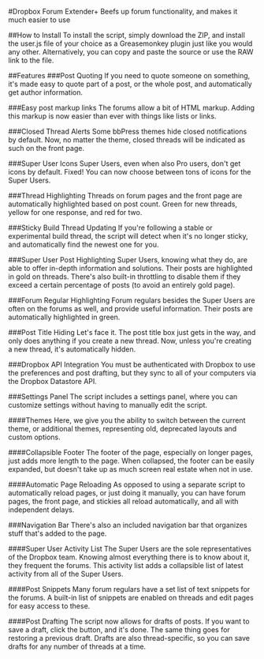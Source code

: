 #Dropbox Forum Extender+
Beefs up forum functionality, and makes it much easier to use

##How to Install
To install the script, simply download the ZIP, and install the user.js file of your choice as a Greasemonkey plugin just like you would any other. Alternatively, you can copy and paste the source or use the RAW link to the file.

##Features
###Post Quoting
If you need to quote someone on something, it's made easy to quote part of a post, or the whole post, and automatically get author information.

###Easy post markup links
The forums allow a bit of HTML markup. Adding this markup is now easier than ever with things like lists or links.

###Closed Thread Alerts
Some bbPress themes hide closed notifications by default. Now, no matter the theme, closed threads will be indicated as such on the front page.

###Super User Icons
Super Users, even when also Pro users, don't get icons by default. Fixed! You can now choose between tons of icons for the Super Users.

###Thread Highlighting
Threads on forum pages and the front page are automatically highlighted based on post count. Green for new threads, yellow for one response, and red for two.

###Sticky Build Thread Updating
If you're following a stable or experimental build thread, the script will detect when it's no longer sticky, and automatically find the newest one for you.

###Super User Post Highlighting
Super Users, knowing what they do, are able to offer in-depth information and solutions. Their posts are highlighted in gold on threads. There's also built-in throttling to disable them if they exceed a certain percentage of posts (to avoid an entirely gold page).

###Forum Regular Highlighting
Forum regulars besides the Super Users are often on the forums as well, and provide useful information. Their posts are automatically highlighted in green.

###Post Title Hiding
Let's face it. The post title box just gets in the way, and only does anything if you create a new thread. Now, unless you're creating a new thread, it's automatically hidden.

###Dropbox API Integration
You must be authenticated with Dropbox to use the preferences and post drafting, but they sync to all of your computers via the Dropbox Datastore API.

###Settings Panel
The script includes a settings panel, where you can customize settings without having to manually edit the script.

####Themes
Here, we give you the ability to switch between the current theme, or additional themes, representing old, deprecated layouts and custom options.

####Collapsible Footer
The footer of the page, especially on longer pages, just adds more length to the page. When collapsed, the footer can be easily expanded, but doesn't take up as much screen real estate when not in use.

####Automatic Page Reloading
As opposed to using a separate script to automatically reload pages, or just doing it manually, you can have forum pages, the front page, and stickies all reload automatically, and all with independent delays.

###Navigation Bar
There's also an included navigation bar that organizes stuff that's added to the page.

####Super User Activity List
The Super Users are the sole representatives of the Dropbox team. Knowing almost everything there is to know about it, they frequent the forums. This activity list adds a collapsible list of latest activity from all of the Super Users.

####Post Snippets
Many forum regulars have a set list of text snippets for the forums. A built-in list of snippets are enabled on threads and edit pages for easy access to these.

####Post Drafting
The script now allows for drafts of posts. If you want to save a draft, click the button, and it's done. The same thing goes for restoring a previous draft. Drafts are also thread-specific, so you can save drafts for any number of threads at a time.